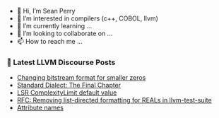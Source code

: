 - 👋 Hi, I’m Sean Perry
- 👀 I’m interested in compilers (c++, COBOL, llvm)
- 🌱 I’m currently learning ...
- 💞️ I’m looking to collaborate on ...
- 📫 How to reach me ...

<!---
s66perry/s66perry is a ✨ special ✨ repository because its `README.md` (this file) appears on your GitHub profile.
You can click the Preview link to take a look at your changes.
--->
### 📕 Latest LLVM Discourse Posts

<!-- DISCOURSE-LLVM:START -->
- [Changing bitstream format for smaller zeros](https://discourse.llvm.org/t/changing-bitstream-format-for-smaller-zeros/62656#post_4)
- [Standard Dialect: The Final Chapter](https://discourse.llvm.org/t/standard-dialect-the-final-chapter/6061?page=4#post_66)
- [LSR ComplexityLimit default value](https://discourse.llvm.org/t/lsr-complexitylimit-default-value/61671#post_5)
- [RFC: Removing list-directed formatting for REALs in llvm-test-suite](https://discourse.llvm.org/t/rfc-removing-list-directed-formatting-for-reals-in-llvm-test-suite/62663#post_2)
- [Attribute names](https://discourse.llvm.org/t/attribute-names/62659#post_8)
<!-- DISCOURSE-LLVM:END -->
